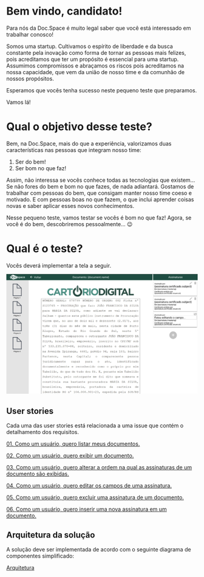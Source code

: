 # Bem vindo, candidato!

Para nós da Doc.Space é muito legal saber que você está interessado em trabalhar conosco!

Somos uma startup. Cultivamos o espírito de liberdade e da busca constante pela inovação como forma de tornar as pessoas mais felizes, pois acreditamos que ter um propósito é essencial para uma startup. Assumimos compromissos e abraçamos os riscos pois acreditamos na nossa capacidade, que vem da união de nosso time e da comunhão de nossos propósitos.

Esperamos que vocês tenha sucesso neste pequeno teste que preparamos.

Vamos lá!

# Qual o objetivo desse teste?

Bem, na Doc.Space, mais do que a experiência, valorizamos duas características nas pessoas que integram nosso time:
1. Ser do bem!
2. Ser bom no que faz!

Assim, não interessa se vocês conhece todas as tecnologias que existem... Se não fores do bem e bom no que fazes, de nada adiantará. Gostamos de trabalhar com pessoas do bem, que consigam manter nosso time coeso e motivado. E com pessoas boas no que fazem, o que inclui aprender coisas novas e saber aplicar esses novos conhecimentos.

Nesse pequeno teste, vamos testar se vocês é bom no que faz! Agora, se você é do bem, descobriremos pessoalmente... 😉

# Qual é o teste?

Vocês deverá implementar a tela a seguir.

![Tela](assets/img/test-developers.png)

## User stories

Cada uma das user stories está relacionada a uma issue que contém o detalhamento dos requisitos.

[01. Como um usuário, quero listar meus documentos.](../../issues/6)

[02. Como um usuário, quero exibir um documento.](../../issues/1)

[03. Como um usuário, quero alterar a ordem na qual as assinaturas de um documento são exibidas.](../../issues/2)

[04. Como um usuário, quero editar os campos de uma assinatura.](../../issues/3)

[05. Como um usuário, quero excluir uma assinatura de um documento.](../../issues/4)

[06. Como um usuário, quero inserir uma nova assinatura em um documento.](../../issues/5)


## Arquitetura da solução

A solução deve ser implementada de acordo com o seguinte diagrama de componentes simplificado:

[Arquitetura](assets/img/arquitetura.png)

